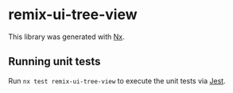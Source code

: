 # remix-ui-tree-view

This library was generated with [Nx](https://nx.dev).

## Running unit tests

Run `nx test remix-ui-tree-view` to execute the unit tests via [Jest](https://jestjs.io).
